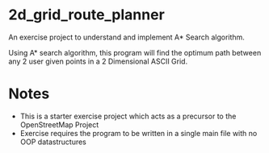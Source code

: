 # 2d_grid_route_planner
An exercise project to understand and implement A* Search algorithm.

Using A* search algorithm, this program will find the optimum path
between any 2 user given points in a 2 Dimensional ASCII Grid.

# Notes
* This is a starter exercise project which acts as a precursor to the OpenStreetMap Project
* Exercise requires the program to be written in a single main file with no OOP datastructures

